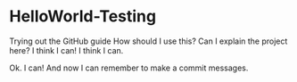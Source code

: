 # HelloWorld-Testing
Trying out the GitHub guide
How should I use this?  Can I explain the project here?
I think I can!  I think I can.

Ok.  I can!
And now I can remember to make a commit messages.
